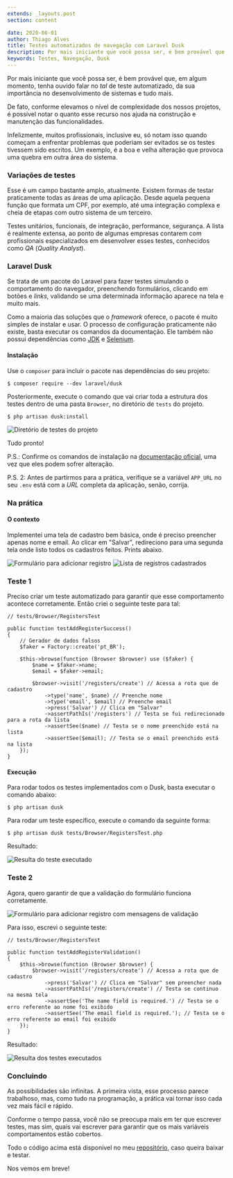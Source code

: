 ```yaml
---
extends: _layouts.post
section: content

date: 2020-06-01
author: Thiago Alves
title: Testes automatizados de navegação com Laravel Dusk
description: Por mais iniciante que você possa ser, é bem provável que, em algum momento, tenha ouvido falar no tal de teste automatizado, da sua importância no desenvolvimento de sistemas e tudo mais.
keywords: Testes, Navegação, Dusk
---
```


Por mais iniciante que você possa ser, é bem provável que, em algum momento, tenha ouvido falar no _tal_ de teste automatizado, da sua importância no desenvolvimento de sistemas e tudo mais.

De fato, conforme elevamos o nível de complexidade dos nossos projetos, é possível notar o quanto esse recurso nos ajuda na construção e manutenção das funcionalidades.

Infelizmente, muitos profissionais, inclusive eu, só notam isso quando começam a enfrentar problemas que poderiam ser evitados se os testes tivessem sido escritos. Um exemplo, é a boa e velha alteração que provoca uma quebra em outra área do sistema.

### Variações de testes

Esse é um campo bastante amplo, atualmente. Existem formas de testar praticamente todas as áreas de uma aplicação. Desde aquela pequena função que formata um CPF, por exemplo, até uma integração complexa e cheia de etapas com outro sistema de um terceiro.

Testes unitários, funcionais, de integração, performance, segurança. A lista é realmente extensa, ao ponto de algumas empresas contarem com profissionais especializados em desenvolver esses testes, conhecidos como _QA_ (_Quality Analyst_).

### Laravel Dusk

Se trata de um pacote do Laravel para fazer testes simulando o comportamento do navegador, preenchendo formulários, clicando em botões e _links_, validando se uma determinada informação aparece na tela e muito mais.

Como a maioria das soluções que o _framework_ oferece, o pacote é muito simples de instalar e usar. O processo de configuração praticamente não existe, basta executar os comandos da documentação. Ele também não possui dependências como [JDK](https://www.google.com/search?q=JDK) e [Selenium](https://www.selenium.dev).

#### Instalação

Use o `composer` para incluir o pacote nas dependências do seu projeto:

```shell
$ composer require --dev laravel/dusk
```

Posteriormente, execute o comando que vai criar toda a estrutura dos testes dentro de uma pasta `Browser`, no diretório de `tests` do projeto.

```shell
$ php artisan dusk:install
```

<img src="/assets/images/post-laravel-dusk/tests-directory.png" alt="Diretório de testes do projeto" />

Tudo pronto!

P.S.: Confirme os comandos de instalação na [documentação oficial](https://laravel.com/docs/dusk), uma vez que eles podem sofrer alteração.

P.S. 2: Antes de partirmos para a prática, verifique se a variável `APP_URL` no seu `.env` está com a _URL_ completa da aplicação, senão, corrija.

### Na prática

#### O contexto

Implementei uma tela de cadastro bem básica, onde é preciso preencher apenas nome e email. Ao clicar em "Salvar", redireciono para uma segunda tela onde listo todos os cadastros feitos. Prints abaixo.

<img src="/assets/images/post-laravel-dusk/form.png" alt="Formulário para adicionar registro" />

<img src="/assets/images/post-laravel-dusk/list.png" alt="Lista de registros cadastrados" />

### Teste 1

Preciso criar um teste automatizado para garantir que esse comportamento acontece corretamente. Então criei o seguinte teste para tal:

```
// tests/Browser/RegistersTest

public function testAddRegisterSuccess()
{
    // Gerador de dados falsos
    $faker = Factory::create('pt_BR');

    $this->browse(function (Browser $browser) use ($faker) {
        $name = $faker->name;
        $email = $faker->email;

        $browser->visit('/registers/create') // Acessa a rota que de cadastro
            ->type('name', $name) // Preenche nome
            ->type('email', $email) // Preenche email
            ->press('Salvar') // Clica em "Salvar"
            ->assertPathIs('/registers') // Testa se fui redirecionado para a rota da lista
            ->assertSee($name) // Testa se o nome preenchido está na lista
            ->assertSee($email); // Testa se o email preenchido está na lista
    });
}
```

#### Execução

Para rodar todos os testes implementados com o Dusk, basta executar o comando abaixo:

```shell
$ php artisan dusk
```

Para rodar um teste específico, execute o comando da seguinte forma:

```shell
$ php artisan dusk tests/Browser/RegistersTest.php
```

Resultado:

<img src="/assets/images/post-laravel-dusk/run-all.png" alt="Resulta do teste executado" />

### Teste 2

Agora, quero garantir de que a validação do formulário funciona corretamente.

<img src="/assets/images/post-laravel-dusk/form-validation.png" alt="Formulário para adicionar registro com mensagens de validação" />

Para isso, escrevi o seguinte teste:

```
// tests/Browser/RegistersTest

public function testAddRegisterValidation()
{
    $this->browse(function (Browser $browser) {
        $browser->visit('/registers/create') // Acessa a rota que de cadastro
            ->press('Salvar') // Clica em "Salvar" sem preencher nada
            ->assertPathIs('/registers/create') // Testa se continuo na mesma tela
            ->assertSee('The name field is required.') // Testa se o erro referente ao nome foi exibido
            ->assertSee('The email field is required.'); // Testa se o erro referente ao email foi exibido
    });
}
```

Resultado:

<img src="/assets/images/post-laravel-dusk/run-all-2.png" alt="Resulta dos testes executados" />

### Concluindo

As possibilidades são infinitas. A primeira vista, esse processo parece trabalhoso, mas, como tudo na programação, a prática vai tornar isso cada vez mais fácil e rápido. 

Conforme o tempo passa, você não se preocupa mais em ter que escrever testes, mas sim, quais vai escrever para garantir que os mais variáveis comportamentos estão cobertos.

Todo o código acima está disponível no meu [repositório](https://github.com/thiagomcw/laravel-storage-example), caso queira baixar e testar.

Nos vemos em breve!
